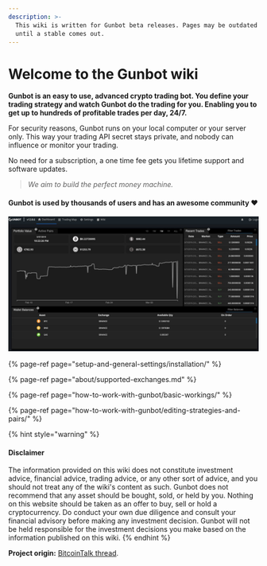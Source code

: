 ```yaml
---
description: >-
  This wiki is written for Gunbot beta releases. Pages may be outdated or wrong
  until a stable comes out.
---
```


# Welcome to the Gunbot wiki

**Gunbot is an easy to use, advanced crypto trading bot. You define your trading strategy and watch Gunbot do the trading for you. Enabling you to get up to hundreds of profitable trades per day, 24/7.**

For security reasons, Gunbot runs on your local computer or your server only. This way your trading API secret stays private, and nobody can influence or monitor your trading.

No need for a subscription, a one time fee gets you lifetime support and software updates.

> _We aim to build the perfect money machine._

#### Gunbot is used by thousands of users and has an awesome community ❤️

![](.gitbook/assets/image%20%2818%29.png)

{% page-ref page="setup-and-general-settings/installation/" %}

{% page-ref page="about/supported-exchanges.md" %}

{% page-ref page="how-to-work-with-gunbot/basic-workings/" %}

{% page-ref page="how-to-work-with-gunbot/editing-strategies-and-pairs/" %}

{% hint style="warning" %}
#### Disclaimer

The information provided on this wiki does not constitute investment advice, financial advice, trading advice, or any other sort of advice, and you should not treat any of the wiki's content as such. Gunbot does not recommend that any asset should be bought, sold, or held by you. Nothing on this website should be taken as an offer to buy, sell or hold a cryptocurrency. Do conduct your own due diligence and consult your financial advisory before making any investment decision. Gunbot will not be held responsible for the investment decisions you make based on the information published on this wiki.
{% endhint %}

 **Project origin:** [BitcoinTalk thread](https://bitcointalk.org/index.php?topic=1715214.0).

